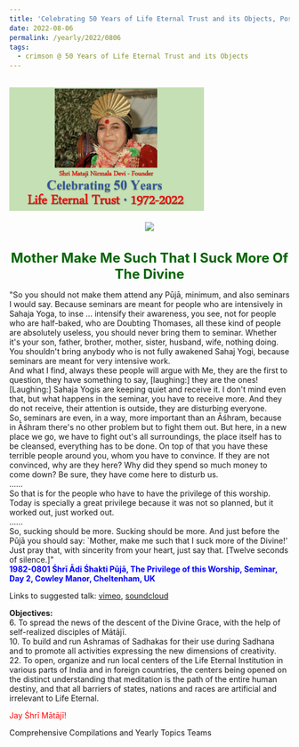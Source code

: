 ```yaml
---
title: 'Celebrating 50 Years of Life Eternal Trust and its Objects, Post 23'
date: 2022-08-06
permalink: /yearly/2022/0806
tags:
  - crimson @ 50 Years of Life Eternal Trust and its Objects
---
```


<br>
<div style="text-align: left"><img src="/images/Celebrating50YearsLET.png" width="350" /></div><br>

<div style="text-align: center"><img src="/imagesimage997_Balwant_Kumbhojkar_Collection.jpg" /></div>

<br>
<p style="color:DarkGreen; text-align:center">
<font size="+2"><b>Mother Make Me Such That I Suck More Of The Divine</b><br></font>
</p>

<p>
"So you should not make them attend any Pūjā, minimum, and also seminars I would say. Because seminars are meant for people who are intensively in Sahaja Yoga, to inse ... intensify their awareness, you see, not for people who are half-baked, who are Doubting Thomases, all these kind of people are absolutely useless, you should never bring them to seminar. Whether it's your son, father, brother, mother, sister, husband, wife, nothing doing. You shouldn't bring anybody who is not fully awakened Sahaj Yogi, because seminars are meant for very intensive work.<br>
And what I find, always these people will argue with Me, they are the first to question, they have something to say, [laughing:] they are the ones! [Laughing:] Sahaja Yogis are keeping quiet and receive it. I don't mind even that, but what happens in the seminar, you have to receive more. And they do not receive, their attention is outside, they are disturbing everyone.<br>
So, seminars are even, in a way, more important than an Āśhram, because in Āśhram there's no other problem but to fight them out. But here, in a new place we go, we have to fight out's all surroundings, the place itself has to be cleansed, everything has to be done. On top of that you have these terrible people around you, whom you have to convince. If they are not convinced, why are they here? Why did they spend so much money to come down? Be sure, they have come here to disturb us.<br>
......<br>
So that is for the people who have to have the privilege of this worship. Today is specially a great privilege because it was not so planned, but it worked out, just worked out.<br>
......<br>
So, sucking should be more. Sucking should be more. And just before the Pūjā you should say: `Mother, make me such that I suck more of the Divine!' Just pray that, with sincerity from your heart, just say that. [Twelve seconds of silence.]"<br>
<font color="blue"><b>1982-0801 Śhrī Ādi Śhakti Pūjā, The Privilege of this Worship, Seminar, Day 2, Cowley Manor, Cheltenham, UK</b></font><br>
</p>

Links to suggested talk: <a href="https://vimeo.com/31986113"> vimeo</a>, <a href="https://soundcloud.com/sahaja-library/1982-0801-adi-shakti-puja"> soundcloud</a><br>

<p>
<b>Objectives:</b><br>
6. To spread the news of the descent of the Divine Grace, with the help of self-realized disciples of Mātājī.<br>
10. To build and run Ashramas of Sadhakas for their use during Sadhana and to promote all activities expressing the new dimensions of creativity. <br>
22. To open, organize and run local centers of the Life Eternal Institution in various parts of India and in foreign countries, the centers being opened on the distinct understanding that meditation is the path of the entire human destiny, and that all barriers of states, nations and races are artificial and irrelevant to Life Eternal.<br>
</p>

<p style="color:red;">Jay Śhrī Mātājī!<br></p>

<p>Comprehensive Compilations and Yearly Topics Teams</p>